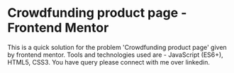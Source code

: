 # Crowdfunding product page - Frontend Mentor

This is a quick solution for the problem 'Crowdfunding product page' given by frontend mentor. Tools and technologies used are - JavaScript (ES6+), HTML5, CSS3. You have query please connect with me over linkedin.
